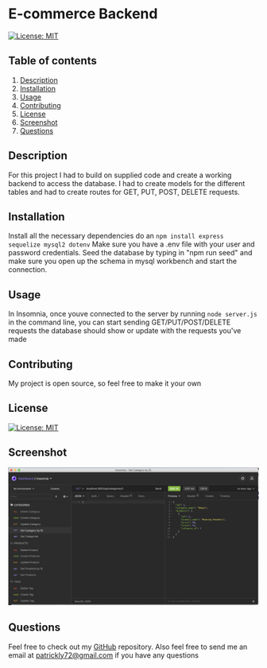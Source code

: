 
# E-commerce Backend
[![License: MIT](https://img.shields.io/badge/License-MIT-yellow.svg)](https://opensource.org/licenses/MIT)
## Table of contents
1. [Description](#description)
2. [Installation](#installation)
3. [Usage](#usage)
4. [Contributing](#contributing)
5. [License](#license)
6. [Screenshot](#screenshot)
7. [Questions](#questions)
    
<a name="descriptipn"></a>
## Description
For this project I had to build on supplied code and create a working backend to access the database. I had to create models for the different tables and had to create routes for GET, PUT, POST, DELETE requests. 
    
<a name="installation"></a>
## Installation
Install all the necessary dependencies do an ```npm install express sequelize mysql2 dotenv``` Make sure you have a .env file with your user and password credentials. Seed the database by typing in "npm run seed" and make sure you open up the schema in mysql workbench and start the connection. 
    
<a name="usage"></a>
## Usage
In Insomnia, once youve connected to the server by running ```node server.js``` in the command line, you can start sending GET/PUT/POST/DELETE requests the database should show or update with the requests you've made
    
<a name="contributing"></a>
## Contributing
My project is open source, so feel free to make it your own
    
<a name="license"></a>
## License
[![License: MIT](https://img.shields.io/badge/License-MIT-yellow.svg)](https://opensource.org/licenses/MIT)
<a name="screenshot"></a>
## Screenshot
![Screenshot](screenshot.png)
    
<a name="questions"></a>
## Questions
Feel free to check out my [GitHub](www.github.com/pattymcpat) repository. Also feel free to send me an email at <patrickly72@gmail.com> if you have any questions